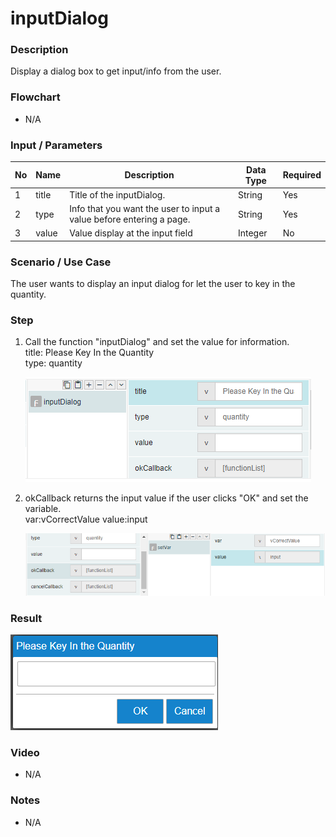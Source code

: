﻿# inputDialog

### Description

Display a dialog box to get input/info from the user.

### Flowchart

- N/A 

### Input / Parameters

| No | Name | Description | Data Type | Required | 
| ------ | ------ | ------ |------ | ------ |
| 1 | title | Title of the inputDialog. | String | Yes | 
| 2 | type | Info that you want the user to input a value before entering a page. | String | Yes |
| 3 | value | Value display at the input field | Integer | No |

### Scenario / Use Case

The user wants to display an input dialog for let the user to key in the quantity.

### Step

1. Call the function "inputDialog" and set the           value for information.
   <br>
   title: Please Key In the Quantity<br/>
   type: quantity<br/>
  
   ![](../../../../document/function/Dialog/inputDialog/inputDialog-step-1.png?raw=true)
   
2. okCallback returns the input value if the             user clicks "OK" and set the variable.
   <br>
   var:vCorrectValue
   value:input
   
   ![](../../../../document/function/Dialog/inputDialog/inputDialog-step-2.png?raw=true)

### Result

![](../../../../document/function/Dialog/inputDialog/inputDialog-result-1.png?raw=true)

### Video

- N/A

<!--[![Video](http://i.imgur.com/Ot5DWAW.png)](https://youtu.be/StTqXEQ2l-Y?t=35s)-->

### Notes

- N/A